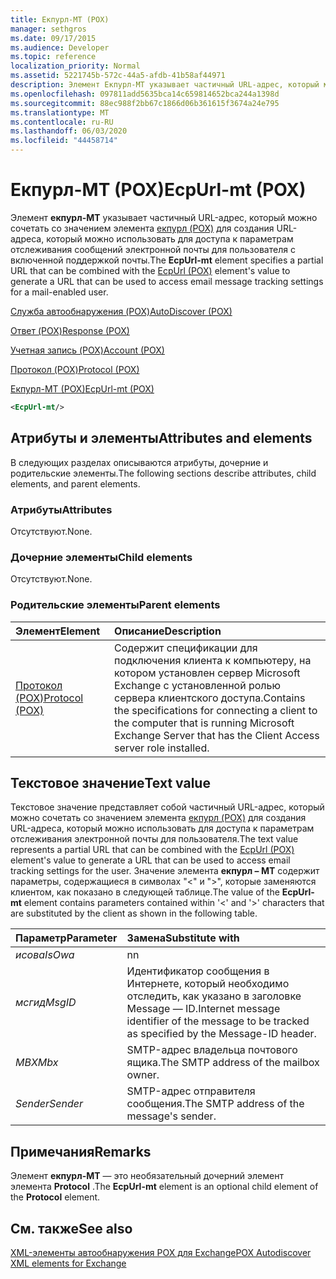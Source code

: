 ```yaml
---
title: Екпурл-MT (POX)
manager: sethgros
ms.date: 09/17/2015
ms.audience: Developer
ms.topic: reference
localization_priority: Normal
ms.assetid: 5221745b-572c-44a5-afdb-41b58af44971
description: Элемент Екпурл-MT указывает частичный URL-адрес, который можно сочетать со значением элемента Екпурл (POX) для создания URL-адреса, который можно использовать для доступа к параметрам отслеживания сообщений электронной почты для пользователя с включенной поддержкой почты.
ms.openlocfilehash: 097811add5635bca14c659814652bca244a1398d
ms.sourcegitcommit: 88ec988f2bb67c1866d06b361615f3674a24e795
ms.translationtype: MT
ms.contentlocale: ru-RU
ms.lasthandoff: 06/03/2020
ms.locfileid: "44458714"
---
```

# <a name="ecpurl-mt-pox"></a><span data-ttu-id="00c54-103">Екпурл-MT (POX)</span><span class="sxs-lookup"><span data-stu-id="00c54-103">EcpUrl-mt (POX)</span></span>

<span data-ttu-id="00c54-104">Элемент **екпурл-MT** указывает частичный URL-адрес, который можно сочетать со значением элемента [екпурл (POX)](ecpurl-pox.md) для создания URL-адреса, который можно использовать для доступа к параметрам отслеживания сообщений электронной почты для пользователя с включенной поддержкой почты.</span><span class="sxs-lookup"><span data-stu-id="00c54-104">The **EcpUrl-mt** element specifies a partial URL that can be combined with the [EcpUrl (POX)](ecpurl-pox.md) element's value to generate a URL that can be used to access email message tracking settings for a mail-enabled user.</span></span> 
  
[<span data-ttu-id="00c54-105">Служба автообнаружения (POX)</span><span class="sxs-lookup"><span data-stu-id="00c54-105">AutoDiscover (POX)</span></span>](autodiscover-pox.md)
  
[<span data-ttu-id="00c54-106">Ответ (POX)</span><span class="sxs-lookup"><span data-stu-id="00c54-106">Response (POX)</span></span>](response-pox.md)
  
[<span data-ttu-id="00c54-107">Учетная запись (POX)</span><span class="sxs-lookup"><span data-stu-id="00c54-107">Account (POX)</span></span>](account-pox.md)
  
[<span data-ttu-id="00c54-108">Протокол (POX)</span><span class="sxs-lookup"><span data-stu-id="00c54-108">Protocol (POX)</span></span>](protocol-pox.md)
  
[<span data-ttu-id="00c54-109">Екпурл-MT (POX)</span><span class="sxs-lookup"><span data-stu-id="00c54-109">EcpUrl-mt (POX)</span></span>](ecpurl-mt-pox.md)
  
```XML
<EcpUrl-mt/>
```

## <a name="attributes-and-elements"></a><span data-ttu-id="00c54-110">Атрибуты и элементы</span><span class="sxs-lookup"><span data-stu-id="00c54-110">Attributes and elements</span></span>

<span data-ttu-id="00c54-111">В следующих разделах описываются атрибуты, дочерние и родительские элементы.</span><span class="sxs-lookup"><span data-stu-id="00c54-111">The following sections describe attributes, child elements, and parent elements.</span></span>
  
### <a name="attributes"></a><span data-ttu-id="00c54-112">Атрибуты</span><span class="sxs-lookup"><span data-stu-id="00c54-112">Attributes</span></span>

<span data-ttu-id="00c54-113">Отсутствуют.</span><span class="sxs-lookup"><span data-stu-id="00c54-113">None.</span></span>
  
### <a name="child-elements"></a><span data-ttu-id="00c54-114">Дочерние элементы</span><span class="sxs-lookup"><span data-stu-id="00c54-114">Child elements</span></span>

<span data-ttu-id="00c54-115">Отсутствуют.</span><span class="sxs-lookup"><span data-stu-id="00c54-115">None.</span></span>
  
### <a name="parent-elements"></a><span data-ttu-id="00c54-116">Родительские элементы</span><span class="sxs-lookup"><span data-stu-id="00c54-116">Parent elements</span></span>

|<span data-ttu-id="00c54-117">**Элемент**</span><span class="sxs-lookup"><span data-stu-id="00c54-117">**Element**</span></span>|<span data-ttu-id="00c54-118">**Описание**</span><span class="sxs-lookup"><span data-stu-id="00c54-118">**Description**</span></span>|
|:-----|:-----|
|[<span data-ttu-id="00c54-119">Протокол (POX)</span><span class="sxs-lookup"><span data-stu-id="00c54-119">Protocol (POX)</span></span>](protocol-pox.md) <br/> |<span data-ttu-id="00c54-120">Содержит спецификации для подключения клиента к компьютеру, на котором установлен сервер Microsoft Exchange с установленной ролью сервера клиентского доступа.</span><span class="sxs-lookup"><span data-stu-id="00c54-120">Contains the specifications for connecting a client to the computer that is running Microsoft Exchange Server that has the Client Access server role installed.</span></span>  <br/> |
   
## <a name="text-value"></a><span data-ttu-id="00c54-121">Текстовое значение</span><span class="sxs-lookup"><span data-stu-id="00c54-121">Text value</span></span>

<span data-ttu-id="00c54-122">Текстовое значение представляет собой частичный URL-адрес, который можно сочетать со значением элемента [екпурл (POX)](ecpurl-pox.md) для создания URL-адреса, который можно использовать для доступа к параметрам отслеживания электронной почты для пользователя.</span><span class="sxs-lookup"><span data-stu-id="00c54-122">The text value represents a partial URL that can be combined with the [EcpUrl (POX)](ecpurl-pox.md) element's value to generate a URL that can be used to access email tracking settings for the user.</span></span> <span data-ttu-id="00c54-123">Значение элемента **екпурл – MT** содержит параметры, содержащиеся в символах "<" и ">", которые заменяются клиентом, как показано в следующей таблице.</span><span class="sxs-lookup"><span data-stu-id="00c54-123">The value of the **EcpUrl-mt** element contains parameters contained within '<' and '>' characters that are substituted by the client as shown in the following table.</span></span> 
  
|<span data-ttu-id="00c54-124">**Параметр**</span><span class="sxs-lookup"><span data-stu-id="00c54-124">**Parameter**</span></span>|<span data-ttu-id="00c54-125">**Замена**</span><span class="sxs-lookup"><span data-stu-id="00c54-125">**Substitute with**</span></span>|
|:-----|:-----|
| <span data-ttu-id="00c54-126">_исова_</span><span class="sxs-lookup"><span data-stu-id="00c54-126">_IsOwa_</span></span> <br/> |<span data-ttu-id="00c54-127">n</span><span class="sxs-lookup"><span data-stu-id="00c54-127">n</span></span>  <br/> |
| <span data-ttu-id="00c54-128">_мсгид_</span><span class="sxs-lookup"><span data-stu-id="00c54-128">_MsgID_</span></span> <br/> |<span data-ttu-id="00c54-129">Идентификатор сообщения в Интернете, который необходимо отследить, как указано в заголовке Message — ID.</span><span class="sxs-lookup"><span data-stu-id="00c54-129">Internet message identifier of the message to be tracked as specified by the Message-ID header.</span></span>  <br/> |
| <span data-ttu-id="00c54-130">_MBX_</span><span class="sxs-lookup"><span data-stu-id="00c54-130">_Mbx_</span></span> <br/> |<span data-ttu-id="00c54-131">SMTP-адрес владельца почтового ящика.</span><span class="sxs-lookup"><span data-stu-id="00c54-131">The SMTP address of the mailbox owner.</span></span>  <br/> |
| <span data-ttu-id="00c54-132">_Sender_</span><span class="sxs-lookup"><span data-stu-id="00c54-132">_Sender_</span></span> <br/> |<span data-ttu-id="00c54-133">SMTP-адрес отправителя сообщения.</span><span class="sxs-lookup"><span data-stu-id="00c54-133">The SMTP address of the message's sender.</span></span>  <br/> |
   
## <a name="remarks"></a><span data-ttu-id="00c54-134">Примечания</span><span class="sxs-lookup"><span data-stu-id="00c54-134">Remarks</span></span>

<span data-ttu-id="00c54-135">Элемент **екпурл-MT** — это необязательный дочерний элемент элемента **Protocol** .</span><span class="sxs-lookup"><span data-stu-id="00c54-135">The **EcpUrl-mt** element is an optional child element of the **Protocol** element.</span></span> 
  
## <a name="see-also"></a><span data-ttu-id="00c54-136">См. также</span><span class="sxs-lookup"><span data-stu-id="00c54-136">See also</span></span>



[<span data-ttu-id="00c54-137">XML-элементы автообнаружения POX для Exchange</span><span class="sxs-lookup"><span data-stu-id="00c54-137">POX Autodiscover XML elements for Exchange</span></span>](pox-autodiscover-xml-elements-for-exchange.md)

